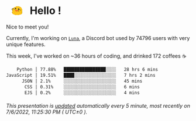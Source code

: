<h1>   <img src="./spoinky.gif" style="vertical-align:middle;" width="30px">   Hello ! </h1>

Nice to meet you!

Currently, I'm working on <a href='https://github.com/Asgarrrr/Luna'>`Luna`</a>, a Discord bot used by 74796 users with very unique features.

This week, I've worked on ~36 hours of coding, and drinked 172 coffees ☕

```
    Python │ 77.88%   ████████████████░░░░   28 hrs 6 mins
JavaScript │ 19.51%   ████░░░░░░░░░░░░░░░░   7 hrs 2 mins
      JSON │ 2.1%     ░░░░░░░░░░░░░░░░░░░░   45 mins
       CSS │ 0.31%    ░░░░░░░░░░░░░░░░░░░░   6 mins
       EJS │ 0.2%     ░░░░░░░░░░░░░░░░░░░░   4 mins
```

###### This presentation is [updated](https://github.com/Asgarrrr) automatically every 5 minute, most recently on 7/6/2022, 11:25:30 PM ( UTC±0 ).